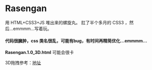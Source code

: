 # Rasengan
用 HTML+CSS3+JS 堆出来的螺旋丸。
肛了半个多月的 CSS3 ，然后...emmmm...写着玩。

#### 代码很臃肿，css 类名很乱，可能有bug，有时间再精简优化...emmmm... 

**Rasengan.1.0_3D.html** 可能会很卡 

3D拖拽参考：[地址](https://www.bilibili.com/video/av14551991)

